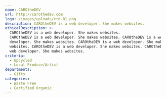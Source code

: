 ```yaml
---
name: CAROtheDEV
url: http://carothedev.com
logo: /images/uploads/ctd-01.png
description: CAROtheDEV is a web developer. She makes websites.
ethicalDescription: >-
  CAROtheDEV is a web developer. She makes websites.
  CAROtheDEV is a web developer. She makes websites. CAROtheDEV is a web
  developer. She makes websites. CAROtheDEV is a web developer. She makes
  websites. CAROtheDEV is a web developer. She makes websites. CAROtheDEV is a
  web developer. She makes websites.
criteria:
  - Upcycled
  - Local Produce/Artist
departments:
  - Gifts
categories:
  - Waste Free
  - Certified Organic
---
```

